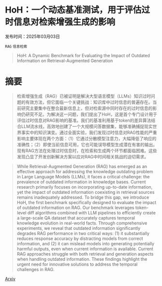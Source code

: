 # HoH：一个动态基准测试，用于评估过时信息对检索增强生成的影响

发布时间：2025年03月03日

`RAG` `信息检索`

> HoH: A Dynamic Benchmark for Evaluating the Impact of Outdated Information on Retrieval-Augmented Generation

# 摘要

> 检索增强生成（RAG）已被证明是解决大型语言模型（LLMs）知识过时问题的有效方法，但它面临一个关键挑战：知识库中过时信息的普遍存在。当前研究主要集中在整合最新信息上，但对检索源中同时存在的过时信息的影响仍研究不足。为解决这一问题，我们提出了HoH，这是首个专门设计用于评估过时信息对RAG影响的基准。我们的基准利用基于token的差异算法结合LLM流水线，高效地创建了一个大规模问答数据集，能够准确捕捉现实世界事实中的知识演变。通过全面实验，我们发现过时信息对RAG性能的严重影响主要体现在两个方面：（1）它通过分散模型注意力，大幅降低了响应的准确性；（2）即使当前信息可用，它也可能误导模型生成潜在有害的输出。现有RAG方法在处理过时信息时，在检索和生成两个环节都面临困难。这些发现凸显了开发创新解决方案以应对RAG中时间相关挑战的迫切需求。

> While Retrieval-Augmented Generation (RAG) has emerged as an effective approach for addressing the knowledge outdating problem in Large Language Models (LLMs), it faces a critical challenge: the prevalence of outdated information in knowledge bases. Current research primarily focuses on incorporating up-to-date information, yet the impact of outdated information coexisting in retrieval sources remains inadequately addressed. To bridge this gap, we introduce HoH, the first benchmark specifically designed to evaluate the impact of outdated information on RAG. Our benchmark leverages token-level diff algorithms combined with LLM pipelines to efficiently create a large-scale QA dataset that accurately captures temporal knowledge evolution in real-world facts. Through comprehensive experiments, we reveal that outdated information significantly degrades RAG performance in two critical ways: (1) it substantially reduces response accuracy by distracting models from correct information, and (2) it can mislead models into generating potentially harmful outputs, even when current information is available. Current RAG approaches struggle with both retrieval and generation aspects when handling outdated information. These findings highlight the urgent need for innovative solutions to address the temporal challenges in RAG.

[Arxiv](https://arxiv.org/abs/2503.04800)